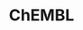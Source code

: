 ---
layout: default
bigquery: https://console.cloud.google.com/bigquery?p=patents-public-data&d=ebi_chembl&page=dataset
citation: '"The ChEMBL database in 2017." Anna Gaulton, Anne Hersey, Michał Nowotka,
  A Patrícia Bento, Jon Chambers, David Mendez, Prudence Mutowo, Francis Atkinson,
  Louisa J Bellis, Elena Cibrián-Uhalte, Mark Davies, Nathan Dedman, Anneli Karlsson,
  María Paula Magariños, John P Overington, George Papadatos, Ines Smit, Andrew R
  Leach Nucleic acids Research (2017) 45 (Database Issue), D945-D954'
contributors: European Bioinformatics Institute
cost: None
description: ChEMBL Data is a manually curated database of small molecules used in
  drug discovery, including information about existing patented drugs.
documentation: 'schema: https://www.ebi.ac.uk/chembl/db_schema


  '
last_edit: 04/10/2022, 05:21:33
location: https://console.cloud.google.com/marketplace/product/google_patents_public_datasets/chembl
maintained_by: EMBL-EBI, an outstation of European Molecular Biology Laboratory
related_publications: '

  ChEMBL: towards direct deposition of bioassay data.


  Mendez D, Gaulton A, Bento AP, Chambers J, De Veij M, Félix E, Magariños MP, Mosquera
  JF, Mutowo P, Nowotka M, Gordillo-Marañón M, Hunter F, Junco L, Mugumbate G, Rodriguez-Lopez
  M, Atkinson F, Bosc N, Radoux CJ, Segura-Cabrera A, Hersey A, Leach AR.


  — Nucleic Acids Res. 2019; 47(D1):D930-D940. doi: 10.1093/nar/gky1075

  '
schema_fields:
- l1
- route
- previous_company
- compd_id
- action_type
- relation
- qudt_units
- targcomp_id
- sequence
- definition
- assay_id
- curation_comment
- withdrawn_year
- prod_pat_id
- sequence_md5sum
- assay_tax_id
- molfile
- doi
- src_short_name
- level4_description
- natural_product
- standard_relation
- mc_target_type
- title
- mol_hrac_id
- l7
- mutation
- protein_class_desc
- path
- std_act_id
- relationship_type
- parameter_type
- protein_class_synonym
- protein_class_id
- comp_class_id
- oc_id
- prodrug
- published_relation
- target_type
- relationship_desc
- homologue
- assay_param_id
- l3
- rtb
- variant_id
- potential_duplicate
- data_validity_comment
- last_active
- psa
- mesh_heading
- ad_type
- relationship
- assay_subcellular_fraction
- met_comment
- enzyme_name
- trade_name
- ridx
- first_page
- creation_date
- value
- ref_url
- pref_name
- prediction_method
- metref_id
- ddd_units
- usan_stem_definition
- domain_name
- patent_id
- drug_product_flag
- organism
- res_stem_id
- alogp
- cell_ontology_id
- component_id
- confidence_score
- downgraded
- src_id
- pathway_id
- strength
- subgroup
- source
- acd_most_apka
- mec_id
- warning_description
- usan_year
- l6
- synonyms
- tid
- type
- level1_description
- l2
- drug_substance_flag
- stem
- standard_upper_value
- mc_target_name
- year
- abstract
- record_id
- topical
- upper_value
- molecule_type
- approval_date
- syn_type
- go_id
- mw_freebase
- efo_term
- mechanism_of_action
- issue
- uberon_id
- parent_go_id
- company
- cell_source_tax_id
- chembl_id
- orig_description
- assay_type
- dosed_ingredient
- species_group_flag
- tax_id
- cellosaurus_id
- domain_description
- component_type
- hba
- active_ingredient
- selectivity_comment
- cl_lincs_id
- warning_type
- level1
- assay_class_id
- num_lipinski_ro5_violations
- cx_most_apka
- protclasssyn_id
- entity_type
- irac_code
- rgid
- authors
- full_mwt
- comments
- oral
- idx
- assay_test_type
- level5
- hrac_code
- molregno
- mechanism_comment
- doc_type
- pubmed_id
- cell_id
- activity_comment
- priority
- ddd_value
- tid_fixed
- cell_source_tissue
- structure_type
- frac_code
- num_alerts
- source_domain_id
- acd_logp
- units
- published_value
- drugind_id
- cell_description
- level3_description
- end_position
- standard_text_value
- acd_logd
- uo_units
- standard_inchi_key
- as_id
- black_box_warning
- inorganic_flag
- comp_go_id
- hba_lipinski
- le
- src_description
- heavy_atoms
- cell_source_organism
- assay_tissue
- max_phase
- smid
- direct_interaction
- cx_most_bpka
- updated_on
- actsm_id
- standard_inchi
- met_id
- mecref_id
- ddd_comment
- site_name
- parent_id
- warning_year
- mol_atc_id
- tbl
- withdrawn_reason
- updated_by
- component_synonym
- normal_range_max
- lle
- assay_organism
- hbd_lipinski
- frac_class_id
- patent_no
- ap_id
- applicant_full_name
- aspect
- ingredient
- biocomp_id
- standard_value
- published_units
- published_type
- site_residues
- research_stem
- level2
- efo_id
- mc_tax_id
- cell_name
- parameter_value
- db_version
- standard_flag
- innovator_company
- targrel_id
- molecular_mechanism
- cidx
- ro3_pass
- journal
- aromatic_rings
- status
- smarts
- log_id
- stat
- warning_id
- src_assay_id
- patent_use_code
- target_desc
- warnref_id
- withdrawn_country
- assay_cell_type
- cx_logp
- volume
- domain_type
- mol_frac_id
- qed_weighted
- compound_key
- mc_target_accession
- usan_stem_id
- caloha_id
- canonical_smiles
- assay_category
- version
- isoform
- start_position
- level4
- aidx
- usan_substem
- binding_site_comment
- who_name
- standard_units
- country
- doc_id
- hbd
- compound_name
- met_conversion
- compsyn_id
- bao_format
- product_id
- short_name
- site_id
- withdrawn_class
- activity_count
- job_id
- publication_number
- mesh_id
- class_type
- standard_type
- mc_organism
- ref_id
- set_name
- l5
- alert_id
- num_ro5_violations
- mw_monoisotopic
- atc_code
- molecular_species
- activity_id
- metabolite_record_id
- nda_type
- usan_stem
- substrate_record_id
- predbind_id
- max_phase_for_ind
- parent_molregno
- full_molformula
- tissue_id
- last_page
- bei
- drug_record_id
- sei
- indication_class
- withdrawn_flag
- ass_cls_map_id
- indref_id
- co_stem_id
- availability_type
- description
- name
- therapeutic_flag
- delist_flag
- l8
- parent_type
- assay_strain
- bao_id
- cx_logd
- annotation
- mol_irac_id
- ddd_id
- major_class
- result_flag
- l4
- alert_set_id
- pathway_key
- assay_source
- confidence
- sitecomp_id
- dosage_form
- warning_class
- enzyme_tid
- bto_id
- ddd_admr
- level3
- active_molregno
- target_mapping
- hrac_class_id
- domain_id
- acd_most_bpka
- text_value
- src_compound_id
- related_tid
- first_approval
- first_in_class
- chirality
- warning_country
- patent_expire_date
- pchembl_value
- bao_endpoint
- chebi_par_id
- parenteral
- curated_by
- clo_id
- molsyn_id
- helm_notation
- toid
- level2_description
- alert_name
- who_extra
- disease_efficacy
- label
- entity_id
- submission_date
- db_source
- ref_type
- class_level
- assay_desc
- accession
- normal_range_min
- cpd_str_alert_id
- stem_class
- polymer_flag
- formulation_id
- irac_class_id
shortname: chembl
tags:
- biotechnology
- health
- chemical
- bioinformatics
- medical
terms_of_use: CC BY-SA 3.0
title: ChEMBL
uuid: e232a192-965c-4ec9-904c-155b6dfe56c5
---